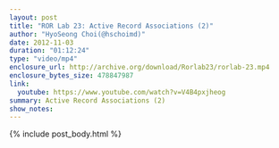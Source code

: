 ```yaml
---
layout: post
title: "ROR Lab 23: Active Record Associations (2)"
author: "HyoSeong Choi(@hschoimd)"
date: 2012-11-03
duration: "01:12:24"
type: "video/mp4"
enclosure_url: http://archive.org/download/Rorlab23/rorlab-23.mp4
enclosure_bytes_size: 478847987
link:
  youtube: https://www.youtube.com/watch?v=V4B4pxjheog
summary: Active Record Associations (2)
show_notes:
---
```


{% include post_body.html %}
